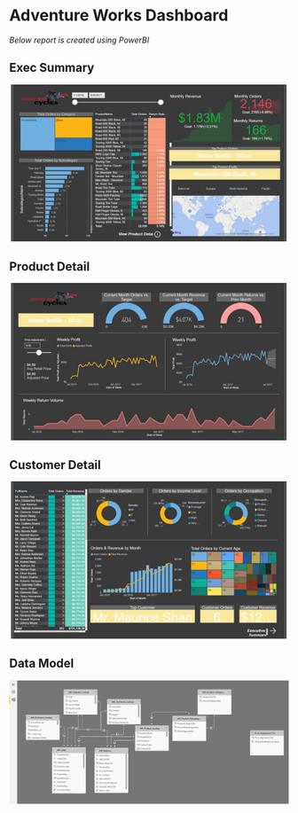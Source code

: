 # Adventure Works Dashboard

*Below report is created using PowerBI*

## Exec Summary
![Exec Summary](Images/Slide1.JPG "Exec Summary")

## Product Detail
![Product Detail](Images/Slide2.JPG "Product Detail")

## Customer Detail
![Customer Detail](Images/Slide3.JPG "Customer Detail")

## Data Model
![Data Model](Images/DataModel.jpg "Data Model")

